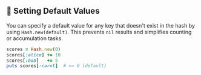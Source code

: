 ## 🎯 Setting Default Values
You can specify a default value for any key that doesn't exist in the hash by using `Hash.new(default)`. This prevents `nil` results and simplifies counting or accumulation tasks.

```ruby
scores = Hash.new(0)
scores[:alice] += 10
scores[:bob]   += 5
puts scores[:carol]  # => 0 (default)
```